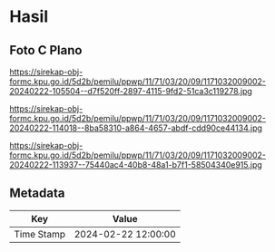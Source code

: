 # Hasil

## Foto C Plano

https://sirekap-obj-formc.kpu.go.id/5d2b/pemilu/ppwp/11/71/03/20/09/1171032009002-20240222-105504--d7f520ff-2897-4115-9fd2-51ca3c119278.jpg

https://sirekap-obj-formc.kpu.go.id/5d2b/pemilu/ppwp/11/71/03/20/09/1171032009002-20240222-114018--8ba58310-a864-4657-abdf-cdd90ce44134.jpg

https://sirekap-obj-formc.kpu.go.id/5d2b/pemilu/ppwp/11/71/03/20/09/1171032009002-20240222-113937--75440ac4-40b8-48a1-b7f1-58504340e915.jpg


## Metadata

| Key        | Value               |
| ---------- | ------------------- |
| Time Stamp | 2024-02-22 12:00:00 |



